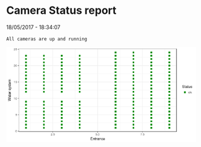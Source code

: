 Camera Status report
================
18/05/2017 - 18:34:07

    All cameras are up and running

![](camreport_files/figure-markdown_github/unnamed-chunk-2-1.png)
